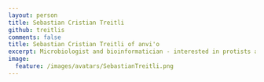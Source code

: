 ```yaml
---
layout: person
title: Sebastian Cristian Treitli
github: treitlis
comments: false
title: Sebastian Cristian Treitli of anvi'o
excerpt: Microbiologist and bioinformatician - interested in protists and symbiotic interactions between protists and bacteria.
image:
  feature: /images/avatars/SebastianTreitli.png
---
```


